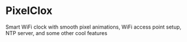 # PixelClox
Smart WiFi clock with smooth pixel animations, WiFi access point setup, NTP server, and some other cool features 
